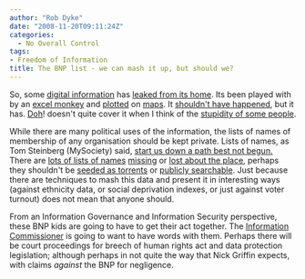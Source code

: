 ```yaml
---
author: "Rob Dyke"
date: "2008-11-20T09:11:24Z"
categories:
  - No Overall Control
tags:
- Freedom of Information
title: The BNP list - we can mash it up, but should we?
---
```

So, some <a href="http://news.bbc.co.uk/1/hi/uk/7736405.stm" target="_blank">digital information</a> has <a href="http://www.guardian.co.uk/politics/2008/nov/19/bnp-list" target="_blank">leaked from its home</a>. Its been played with by an <a href="http://spreadsheets.google.com/pub?key=pJaEOkd_7K3ACcUn8fj4sLQ&gid=2" target="_blank">excel monkey</a> and <a href="http://www.bnpnearme.co.uk/" target="_blank">plotted</a> on <a href="http://www.guardian.co.uk/uk/interactive/2008/nov/19/bnp" target="_blank">maps</a>. It <a href="http://www.ico.gov.uk/ESDWebPages/DoSearch.asp" target="_blank">shouldn't have happened</a>, but it has. <a href="http://en.wikipedia.org/wiki/Homer_Simpson" target="_blank">Doh</a>! doesn't quite cover it when I think of the <a href="http://www.guardian.co.uk/uk/2000/aug/30/childprotection.society" target="_blank">stupidity of some people</a>.

While there are many political uses of the information, the lists of names of membership of any organisation should be kept private. Lists of names, as Tom Steinberg (MySociety) said, <a href="https://secure.mysociety.org/admin/lists/pipermail/developers-public/2008-November/003076.html" target="_blank">start us down a path best not begun.</a> There are <a href="http://www.telegraph.co.uk/news/newstopics/politics/2601056/Data-on-130000-criminals-lost.html" target="_blank">lots of lists of names</a> <a href="http://www.schneier.com/blog/archives/2008/09/uk_ministry_of.html" target="_blank">missing</a> or <a href="http://news.bbc.co.uk/1/hi/uk_politics/7104945.stm" target="_blank">lost about the place</a>, perhaps they shouldn't be <a href="http://thepiratebay.org/search/british%20national%20party/0/0/0" target="_blank">seeded as torrents</a> or <a href="http://www.localgibson.com/bnp/" target="_blank">publicly searchable</a>. Just because there are techniques to mash this data and present it in interesting ways (against ethnicity data, or social deprivation indexes, or just against voter turnout) does not mean that anyone should.

From an Information Governance and Information Security perspective, these BNP kids are going to have to get their act together. The [Information Commissioner](http://www.ico.gov.uk/ "website of the Information Commissioner") is going to want to have words with them. Perhaps there will be court proceedings for breech of human rights act and data protection legislation; although perhaps in not quite the way that Nick Griffin expects, with claims _against_ the BNP for negligence.
